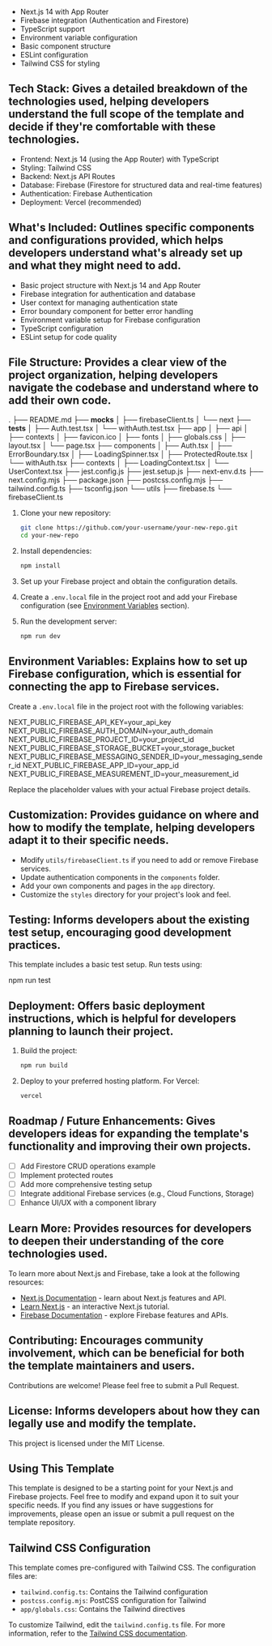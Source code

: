 

- Next.js 14 with App Router
- Firebase integration (Authentication and Firestore)
- TypeScript support
- Environment variable configuration
- Basic component structure
- ESLint configuration
- Tailwind CSS for styling

## Tech Stack: Gives a detailed breakdown of the technologies used, helping developers understand the full scope of the template and decide if they're comfortable with these technologies.

- Frontend: Next.js 14 (using the App Router) with TypeScript
- Styling: Tailwind CSS
- Backend: Next.js API Routes
- Database: Firebase (Firestore for structured data and real-time features)
- Authentication: Firebase Authentication
- Deployment: Vercel (recommended)

## What's Included: Outlines specific components and configurations provided, which helps developers understand what's already set up and what they might need to add.

- Basic project structure with Next.js 14 and App Router
- Firebase integration for authentication and database
- User context for managing authentication state
- Error boundary component for better error handling
- Environment variable setup for Firebase configuration
- TypeScript configuration
- ESLint setup for code quality

## File Structure: Provides a clear view of the project organization, helping developers navigate the codebase and understand where to add their own code.
.
├── README.md
├── __mocks__
│   ├── firebaseClient.ts
│   └── next
├── __tests__
│   ├── Auth.test.tsx
│   └── withAuth.test.tsx
├── app
│   ├── api
│   ├── contexts
│   ├── favicon.ico
│   ├── fonts
│   ├── globals.css
│   ├── layout.tsx
│   └── page.tsx
├── components
│   ├── Auth.tsx
│   ├── ErrorBoundary.tsx
│   ├── LoadingSpinner.tsx
│   ├── ProtectedRoute.tsx
│   └── withAuth.tsx
├── contexts
│   ├── LoadingContext.tsx
│   └── UserContext.tsx
├── jest.config.js
├── jest.setup.js
├── next-env.d.ts
├── next.config.mjs
├── package.json
├── postcss.config.mjs
├── tailwind.config.ts
├── tsconfig.json
└── utils
    ├── firebase.ts
    └── firebaseClient.ts



1. Clone your new repository:
   ```bash
   git clone https://github.com/your-username/your-new-repo.git
   cd your-new-repo
   ```

2. Install dependencies:
   ```bash
   npm install
   ```

3. Set up your Firebase project and obtain the configuration details.

4. Create a `.env.local` file in the project root and add your Firebase configuration (see [Environment Variables](#environment-variables) section).

6. Run the development server:
   ```bash
   npm run dev
   ```

## Environment Variables: Explains how to set up Firebase configuration, which is essential for connecting the app to Firebase services.

Create a `.env.local` file in the project root with the following variables:

NEXT_PUBLIC_FIREBASE_API_KEY=your_api_key
NEXT_PUBLIC_FIREBASE_AUTH_DOMAIN=your_auth_domain
NEXT_PUBLIC_FIREBASE_PROJECT_ID=your_project_id
NEXT_PUBLIC_FIREBASE_STORAGE_BUCKET=your_storage_bucket
NEXT_PUBLIC_FIREBASE_MESSAGING_SENDER_ID=your_messaging_sender_id
NEXT_PUBLIC_FIREBASE_APP_ID=your_app_id
NEXT_PUBLIC_FIREBASE_MEASUREMENT_ID=your_measurement_id

Replace the placeholder values with your actual Firebase project details.

## Customization: Provides guidance on where and how to modify the template, helping developers adapt it to their specific needs.

- Modify `utils/firebaseClient.ts` if you need to add or remove Firebase services.
- Update authentication components in the `components` folder.
- Add your own components and pages in the `app` directory.
- Customize the `styles` directory for your project's look and feel.

## Testing: Informs developers about the existing test setup, encouraging good development practices.

This template includes a basic test setup. Run tests using:

npm run test

## Deployment: Offers basic deployment instructions, which is helpful for developers planning to launch their project.

1. Build the project:
   ```bash
   npm run build
   ```

2. Deploy to your preferred hosting platform. For Vercel:
   ```bash
   vercel
   ```

## Roadmap / Future Enhancements: Gives developers ideas for expanding the template's functionality and improving their own projects.

- [ ] Add Firestore CRUD operations example
- [ ] Implement protected routes
- [ ] Add more comprehensive testing setup
- [ ] Integrate additional Firebase services (e.g., Cloud Functions, Storage)
- [ ] Enhance UI/UX with a component library

## Learn More: Provides resources for developers to deepen their understanding of the core technologies used.

To learn more about Next.js and Firebase, take a look at the following resources:

- [Next.js Documentation](https://nextjs.org/docs) - learn about Next.js features and API.
- [Learn Next.js](https://nextjs.org/learn) - an interactive Next.js tutorial.
- [Firebase Documentation](https://firebase.google.com/docs) - explore Firebase features and APIs.

## Contributing: Encourages community involvement, which can be beneficial for both the template maintainers and users.

Contributions are welcome! Please feel free to submit a Pull Request.

## License: Informs developers about how they can legally use and modify the template.

This project is licensed under the MIT License.

## Using This Template

This template is designed to be a starting point for your Next.js and Firebase projects. Feel free to modify and expand upon it to suit your specific needs. If you find any issues or have suggestions for improvements, please open an issue or submit a pull request on the template repository.

## Tailwind CSS Configuration

This template comes pre-configured with Tailwind CSS. The configuration files are:

- `tailwind.config.ts`: Contains the Tailwind configuration
- `postcss.config.mjs`: PostCSS configuration for Tailwind
- `app/globals.css`: Contains the Tailwind directives

To customize Tailwind, edit the `tailwind.config.ts` file. For more information, refer to the [Tailwind CSS documentation](https://tailwindcss.com/docs).
